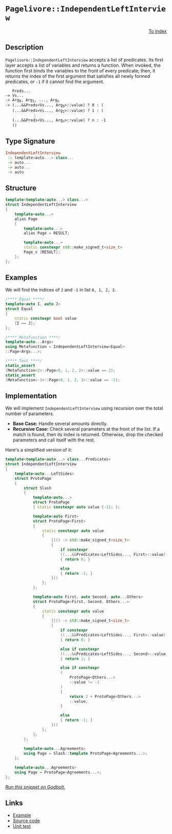 <!-- Copyright 2024 Feng Mofan
SPDX-License-Identifier: Apache-2.0 -->

# `Pagelivore::IndependentLeftInterview`

<p style='text-align: right;'><a href="../../../facilities/metafunctions.md#pagelivore-independent-left-interview">To Index</a></p>

## Description

`Pagelivore::IndependentLeftInterview` accepts a list of predicates.
Its first layer accepts a list of variables and returns a function.
When invoked, the function first binds the variables to the front of every predicate;
then, it returns the index of the first argument that satisfies all newly formed predicates, or `-1` if it cannot find the argument.

<pre><code>   Preds...
-> Vs...
-> Arg<sub>0</sub>, Arg<sub>1</sub>, ..., Arg<sub>n</sub>
-> (...&&Preds&lt;Vs..., Arg<sub>0</sub>&gt;::value) ? 0 : (
   (...&&Preds&lt;Vs..., Arg<sub>1</sub>&gt;::value) ? 1 : (
            &vellip;
   (...&&Preds&lt;Vs..., Arg<sub>n</sub>&gt;::value) ? n : -1
   ))</code></pre>

## Type Signature

```Haskell
IndependentLeftInterview
 :: template<auto...> class...
 -> auto...
 -> auto...
 -> auto
```

## Structure

```C++
template<template<auto...> class...>
struct IndependentLeftInterview
{
    template<auto...>
    alias Page
    {
        template<auto...>
        alias Page = RESULT;

        template<auto...>
        static constexpr std::make_signed_t<size_t>
        Page_v {RESULT};
    };  
};
```

## Examples

We will find the indices of `2` and `-1` in list `0, 1, 2, 2`.

```C++
/**** Equal ****/
template<auto I, auto J>
struct Equal
{
    static constexpr bool value
    {I == J};
};

/**** Metafunction ****/
template<auto...Args>
using Metafunction = IndependentLeftInterview<Equal>
::Page<Args...>;

/**** Test ****/
static_assert
(Metafunction<2>::Page<0, 1, 2, 2>::value == 2);
static_assert
(Metafunction<-1>::Page<0, 1, 2, 2>::value == -1);
```

## Implementation

We will implement `IndependentLeftInterview` using recursion over the total number of parameters.

- **Base Case:** Handle several amounts directly.
- **Recursive Case:** Check several parameters at the front of the list.
If a match is found, then its index is returned.
Otherwise, drop the checked parameters and call itself with the rest.

Here's a simplified version of it:

```C++
template<template<auto...> class...Predicates>
struct IndependentLeftInterview
{
    template<auto...LeftSides>
    struct ProtoPage
    {
        struct Slash
        {
            template<auto...>
            struct ProtoPage
            { static constexpr auto value {-1}; };

            template<auto First>
            struct ProtoPage<First>
            {   
                static constexpr auto value 
                {
                    []() -> std::make_signed_t<size_t>
                    {
                        if constexpr 
                        ((...&&Predicates<LeftSides..., First>::value))
                        { return 0; }

                        else
                        { return -1; }
                    }()
                };
            };

            template<auto First, auto Second, auto...Others>
            struct ProtoPage<First, Second, Others...>
            {   
                static constexpr auto value 
                {
                    []() -> std::make_signed_t<size_t>
                    {
                        if constexpr 
                        ((...&&Predicates<LeftSides..., First>::value))
                        { return 0; }

                        else if constexpr 
                        ((...&&Predicates<LeftSides..., Second>::value))
                        { return 1; }

                        else if constexpr
                        (
                            ProtoPage<Others...>
                            ::value != -1
                        )
                        { 
                            return 2 + ProtoPage<Others...>
                            ::value; 
                        }

                        else
                        { return -1; }
                    }()
                };
            };
        };
        
        template<auto...Agreements>
        using Page = Slash::template ProtoPage<Agreements...>;
    };

    template<auto...Agreements>
    using Page = ProtoPage<Agreements...>;
};
```

[*Run this snippet on Godbolt.*](https://godbolt.org/#z:OYLghAFBqd5QCxAYwPYBMCmBRdBLAF1QCcAaPECAMzwBtMA7AQwFtMQByARg9KtQYEAysib0QXACx8BBAKoBnTAAUAHpwAMvAFYTStJg1DIApACYAQuYukl9ZATwDKjdAGFUtAK4sGIAKxcpK4AMngMmAByPgBGmMQSGmakAA6oCoRODB7evgFBaRmOAmER0SxxCVxJtpj2xQxCBEzEBDk%2BfoG19VlNLQSlUbHxickKza3teV3j/YPllaMAlLaoXsTI7BwA9ABU%2BweHR8e72yYaAIJ7BwDUACKYKa6MyHiYCjeHZ5fXJ39H3wu5yBZgAzOFkN4sDcTKC3AQAJ5PAD6BGITEIClh2GB5nBDEhXmhsLcyHG6CwVGxuJ%2B/zpAOBv12NwAkiwUvQ2IImA1PgdAUz6f9AcCCJh2QYxSSxRKeZgSUwvEQAHSq7E3SFMBQKVXK5TETD4URirGgnGXcbELwOVkMLBPO2MAaYKgEFmCeIANzeAHdcQB2KyXG4hm4yjlyhVK1C6kIu4R4LCm80XUM3S3Wgg3fWoIjKJjAeXB0MmQPAtNpjM2oQGBQIcsVkOloOpxsV8OS%2BVwxUqtVmhtt0NVrM5vMFoutwdNwPp5qOZAagTjTCqFLEG491A3T1iLyYGGBgC0XFLd1hFgPZ9BLYHU47ke70ZuADE8MRxtTi1PZ1abaPUPmhYkq%2B74EJ%2Bk5Ts2JZft%2BQ5zngC5oAwy6ruum7bru%2B63rBB4tjhg4mP4Vj%2BHcEBLDch7quSIAgCwTAANaYMiGTABE6CoiSGQAF5MWB/YwfhJZlgJgkVngVCLshYqoTCImiaGUC6uYABsKn6oaCFyqabhxq6QiJu8uqkC%2Bb4fmaNE7t4mBLEs2HyUJF4GgQ6wMDcGjnpeNIQfZoZ1Eodk%2BVBTkuRRJ7Xp5cn4aeZEBZB/pXnhsGnueXk4feUqPkQJmgcZ6FCJgSHoLl0a6gA8gQCDxMmsWVmimbZsQuYAeOwGmQQxn5YVxnlZV75Kfx3ltlBTaRYOszzpJKFrhuT6WXusmDd%2BzY1UlRGEaR5GUWas7oDRdGMcxeCsYaHFwtxvHgT506JVdobiZN0nTStgmKWqZiqe96lGlpJK6QmSZGdlZnYBZmE2c9UUzsFxCue54XJZcEM4X5%2B73UhU3rkjsGvcqKlqQa30mr98b6QDqodQVAjoNioNWeDo2iUFmDOTDNxhReCNAgzgkozcaNLo9xBY9%2BEDC/h/6AV2bg9VV/Uprdg60/NYBgLCdyhWLg62dzkMczr8nQ65ZgwpYDVNZLJIy31fbywrjZK12euLfZnOa22KNu42TMs65x4eZzt3RdrzsEfFKU68l16xZHN0VrF6VS5uuoXMABrik61WRV4GRGNm44wqC6s1lqSAgAnZtjkBcIp2nXIEDqNvhxBMepaGCdRr2yo15g6eCJnEHZ%2BEwB54WBfqxLLXV6nPd1w3uP9lHiNh4vXNXEKDK0rc2CqKwHL7l8jLrwfiOb/sNzYAAjl4Yh8vsgLt5lW4ssVWUAFLgcO59X2IAax%2BNCEPRXNNGIqBPAYSsreZsLIx5qxuO/ZeN4EFeSZDcAAsszJgVAvAEl5MfC4D83BJ1VBcYgwB%2B6D1zug5oWCcFZDHrae0zxBB/XdGKYg3pMB%2BjhJfa%2BtBwI0QttXUhc9qQr0PrcAAKu8LMeD/7IGRFqJQrRgQQCoZg7BDgsgkjMDTEAgi3AaGMkEG4yQTG6LmlhQusCzC2RXnIhR2p4hgUuKojBNDNECBJH7cyejJ4GKMcZUxOifEWJgYXUKtiLAcBWLQTg/heB%2BA4FoUgqBOBuGsNYdMawNhYTBDwUgBBNDRJWPRAIkhlQaAABxmDMAATlqVwfwVTKlcH9P6aQsSOCSF4CwRIhjEnJNSRwXgCgQCGMKUk6JpA4CwBgIgEAawCApCVOQSgaB2R0HiJEVgWxVCVOUoeZSkgbjAGQAuKQyozC8A0kQYgiY9D8EECIMQ7ApAyEEIoFQ6hJmkF0EEH06IUicB4DEuJCSikpM4KVJUyysyoAknsg5RyTlnLZuU42EAPAbPoJjPJSxeATK0CsCASB1kpE2WQCgEAyUUpAMAKQyQaC0DYaMiAMQIUxHCC0BEwLeCcuYMQBEpUYjaAKhM/J6y66lQYLQHlPysAxC8MAQhtBaCjO4LwLAdEjDiHlW%2BMVeBPTvAhSuAqSotj5PCGKTpyTaB4BiOiQVHgsAQrRHgXpGrSBGuICApQDxtXADtUYIpKwqAGDIQANV9KVB0vL3nCFEOIN5jz5BKDUBCv5%2BhDDGAyZYfQ9rRmQBWKgFIDR1WHnJGrUwlhrBmEGd6u5SZ4ArDsAa5wEBXBTD8EEUI4QhgVBGAUdImQBBdr0IUEdDB5jDCqN0NtjQJhtE8B0PQraPELrmH2hYg7bCLrHUEWYrRp0DqqC27JmwJCgo4PE0gAzeBDJuIiw5xzTnnPRTcCAuBCAkBNqCLg%2BKCkhpWJVJgWAEhkVIKUyQoJlS1NBO0jQkgzCSGUhoDQ/hlK1P0JwbppBel/uVMpLgylKm1JacpfwkhGlweUreiFQyRljMA5M4lcySULJhSsqlNKcXbLYJwFoLBPT%2BkPEwDUBhc5cFqcqLgFTrn4FufcoIKbnlJukCmz56afm6GSACpgQKNVXpvXeyFHBoVLKVDceFj79nPvE9mtm0nZMaA/Vi8lOLf02IJSG6ZpLUDYviKs6l/n3MjE1EYKT1Q%2BB0BZZQdlPz%2BXcrjYlwVwrRUODjZKp00rZUQoVUqlVaq41auzbq5J%2BADSaKNeq5JprkDmrjVauoEK7UOu5c6rYyS3Uevyd631mB/WlaHj5sNBYFBRs4TGxgcaVOJteep2QmnvnJJ01m4N1arB5ta4WiDJay2cArQQamhcNu1vrfERtxqi1zvXS4O0%2B7gh2mPYsIdRQsgPYnQ0Z7O610ND6JMZdeQD11Hnf9gYW6Z2rr3YD7tu7N1lEh/%2B1Y6wL1I86cZ%2BjnAbNIuOeF4eUmZMVI/V%2B25v7/3eZY8BzAoGRgQc6bh/D0nEP%2Bn8LUtpoIkMoao3Rn5DHbBMcJVMmZ8zFmwqCzxrZOyBPEBYMilgChPQLk9ATzs4x5PfsbQ82Qqn5vxqWxmkAoJSB6YMyC7D17wW86hZxuFCK5cK6VyrrSWZMUhYpb%2B0EAHBfEr8wFylay3c4pAIrlIKRkTK9qciVXBBkSqCOdF5lVU4scq5YK5LqehUirFZl/zUqZVyvK5gRVyqxBFc9SVnVnXNX6qq8an5dWGueqaza3grXHUIg666u5PXeB9fSAN8UQ3g0sb4OG8b0bY2etmy8iQC2PlpuWzoQ3a2c01q2wW5tKTS1ZHVdsaip3LB1vvQ2gyO2W0g9ux2%2B7MO9C9oRye8dw6Ggfaf1kb7s7fu9Gh7kWHn%2BBBg/fyh36Ae0PXB3vxezPRR1eSM0t0GSxzj2OXl0V23CdxNBdxJx/TxHJ2YyJSpxp3AyvQZxADqWVFBFBH8CaSozQzIP9BIx5zgOGX53GSA0gxAEkH8Fg1aX9DQ0qUkAaS4GqXenN1BFgPvU4Ap1wPNyuXoLEMYO9xWG9QyGcEkCAA%3D%3D)

## Links

- [Example](../../../code/facilities/metafunctions/pagelivore/independent_left_interview/implementation.hpp)
- [Source code](../../../../conceptrodon/pagelivore/independent_left_interview.hpp)
- [Unit test](../../../../tests/unit/metafunctions/pagelivore/independent_left_interview.test.hpp)
